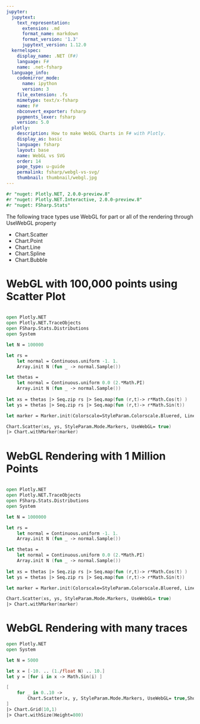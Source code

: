 ```yaml
---
jupyter:
  jupytext:
    text_representation:
      extension: .md
      format_name: markdown
      format_version: '1.3'
      jupytext_version: 1.12.0
  kernelspec:
    display_name: .NET (F#)
    language: F#
    name: .net-fsharp
  language_info:
    codemirror_mode:
      name: ipython
      version: 3
    file_extension: .fs
    mimetype: text/x-fsharp
    name: F#
    nbconvert_exporter: fsharp
    pygments_lexer: fsharp
    version: 5.0
  plotly:
    description: How to make WebGL Charts in F# with Plotly.
    display_as: basic
    language: fsharp
    layout: base
    name: WebGL vs SVG
    order: 14
    page_type: u-guide
    permalink: fsharp/webgl-vs-svg/
    thumbnail: thumbnail/webgl.jpg
---
```


```fsharp  dotnet_interactive={"language": "fsharp"}
#r "nuget: Plotly.NET, 2.0.0-preview.8"
#r "nuget: Plotly.NET.Interactive, 2.0.0-preview.8"
#r "nuget: FSharp.Stats"
```

The following trace types use WebGL for part or all of the rendering through UseWebGL property
* Chart.Scatter
* Chart.Point
* Chart.Line
* Chart.Spline
* Chart.Bubble



# WebGL with 100,000 points using Scatter Plot

```fsharp  dotnet_interactive={"language": "fsharp"}

open Plotly.NET
open Plotly.NET.TraceObjects
open FSharp.Stats.Distributions
open System

let N = 100000

let rs = 
    let normal = Continuous.uniform -1. 1.
    Array.init N (fun _ -> normal.Sample())

let thetas = 
    let normal = Continuous.uniform 0.0 (2.*Math.PI)
    Array.init N (fun _ -> normal.Sample())
    
let xs = thetas |> Seq.zip rs |> Seq.map(fun (r,t)-> r*Math.Cos(t) )
let ys = thetas |> Seq.zip rs |> Seq.map(fun (r,t)-> r*Math.Sin(t))

let marker = Marker.init(Colorscale=StyleParam.Colorscale.Bluered, Line=Line.init(Width=1.,Color=Color.fromString "DarkSlateGrey"))

Chart.Scatter(xs, ys, StyleParam.Mode.Markers, UseWebGL= true)
|> Chart.withMarker(marker)
```

# WebGL Rendering with 1 Million Points

```fsharp  dotnet_interactive={"language": "fsharp"}

open Plotly.NET
open Plotly.NET.TraceObjects
open FSharp.Stats.Distributions
open System

let N = 1000000

let rs = 
    let normal = Continuous.uniform -1. 1.
    Array.init N (fun _ -> normal.Sample())

let thetas = 
    let normal = Continuous.uniform 0.0 (2.*Math.PI)
    Array.init N (fun _ -> normal.Sample())
    
let xs = thetas |> Seq.zip rs |> Seq.map(fun (r,t)-> r*Math.Cos(t) )
let ys = thetas |> Seq.zip rs |> Seq.map(fun (r,t)-> r*Math.Sin(t))

let marker = Marker.init(Colorscale=StyleParam.Colorscale.Bluered, Line=Line.init(Width=1.,Color=Color.fromString "DarkSlateGrey"))

Chart.Scatter(xs, ys, StyleParam.Mode.Markers, UseWebGL= true)
|> Chart.withMarker(marker)
```

# WebGL Rendering with many traces

```fsharp  dotnet_interactive={"language": "fsharp"}
open Plotly.NET
open System

let N = 5000

let x = [-10. .. (1./float N) .. 10.]
let y = [for i in x -> Math.Sin(i) ]

[
    for _ in 0..10 ->
        Chart.Scatter(x, y, StyleParam.Mode.Markers, UseWebGL= true,ShowLegend=false)
]
|> Chart.Grid(10,1)
|> Chart.withSize(Height=800)

```
